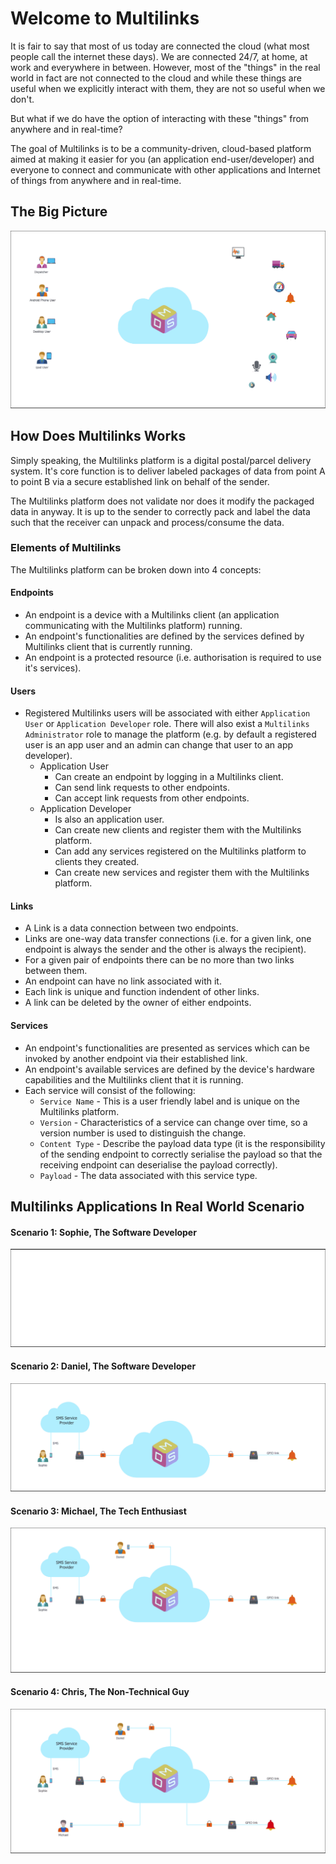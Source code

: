 # Welcome to Multilinks

It is fair to say that most of us today are connected the cloud (what most people call the internet these days). We are connected 24/7, at home, at work and everywhere in between. However, most of the "things" in the real world in fact are not connected to the cloud and while these things are useful when we explicitly interact with them, they are not so useful when we don't.

But what if we do have the option of interacting with these "things" from anywhere and in real-time?

The goal of Multilinks is to be a community-driven, cloud-based platform aimed at making it easier for you (an application end-user/developer) and everyone to connect and communicate with other applications and Internet of things from anywhere and in real-time.

## The Big Picture

![Multilinks Big Picture](doc_assets/the_big_picture.gif "The big picture")

## How Does Multilinks Works

Simply speaking, the Multilinks platform is a digital postal/parcel delivery system. It's core function is to deliver labeled packages of data from point A to point B via a secure established link on behalf of the sender.

The Multilinks platform does not validate nor does it modify the packaged data in anyway. It is up to the sender to correctly pack and label the data such that the receiver can unpack and process/consume the data.

### Elements of Multilinks

The Multilinks platform can be broken down into 4 concepts:

#### Endpoints

   * An endpoint is a device with a Multilinks client (an application communicating with the Multilinks platform) running.
   * An endpoint's functionalities are defined by the services defined by Multilinks client that is currently running.
   * An endpoint is a protected resource (i.e. authorisation is required to use it's services).

#### Users

   * Registered Multilinks users will be associated with either `Application User` or `Application Developer` role. There will also exist a `Multilinks Administrator` role to manage the platform (e.g. by default a registered user is an app user and an admin can change that user to an app developer).
      + Application User
         - Can create an endpoint by logging in a Multilinks client.
         - Can send link requests to other endpoints.
         - Can accept link requests from other endpoints.
      + Application Developer
         - Is also an application user.
         - Can create new clients and register them with the Multilinks platform.
         - Can add any services registered on the Multilinks platform to clients they created.
         - Can create new services and register them with the Multilinks platform.

#### Links

   * A Link is a data connection between two endpoints.
   * Links are one-way data transfer connections (i.e. for a given link, one endpoint is always the sender and the other is always the recipient).
   * For a given pair of endpoints there can be no more than two links between them.
   * An endpoint can have no link associated with it.
   * Each link is unique and function indendent of other links.
   * A link can be deleted by the owner of either endpoints.

#### Services

   * An endpoint's functionalities are presented as services which can be invoked by another endpoint via their established link.
   * An endpoint's available services are defined by the device's hardware capabilities and the Multilinks client that it is running.
   * Each service will consist of the following:
      + `Service Name` - This is a user friendly label and is unique on the Multilinks platform.
      + `Version` - Characteristics of a service can change over time, so a version number is used to distinguish the change.
      + `Content Type` - Describe the payload data type (it is the responsibility of the sending endpoint to correctly serialise the payload so that the receiving endpoint can deserialise the payload correctly).
      + `Payload` - The data associated with this service type.

## Multilinks Applications In Real World Scenario

#### Scenario 1: Sophie, The Software Developer

![Scenario 1: Sophie, The Software Developer](doc_assets/scenario_1_sophie.gif "Scenario 1: Sophie, The Software Developer")

#### Scenario 2: Daniel, The Software Developer

![Scenario 2: Daniel, The Software Developer](doc_assets/scenario_2_daniel.gif "Scenario 2: Daniel, The Software Developer")

#### Scenario 3: Michael, The Tech Enthusiast

![Scenario 3: Michael, The Tech Enthusiast](doc_assets/scenario_3_michael.gif "Scenario 3: Michael, The Tech Enthusiast")

#### Scenario 4: Chris, The Non-Technical Guy

![Scenario 4: Chris, The Non Technical Guy](doc_assets/scenario_4_chris.gif "Scenario 4: Chris, The Non Technical Guy")
